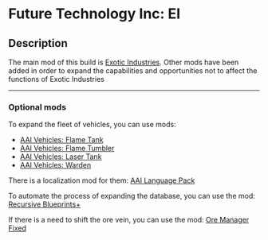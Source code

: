 # Future Technology Inc: EI

## Description

The main mod of this build is [Exotic Industries](https://mods.factorio.com/mod/exotic-industries). Other mods have been added in order to expand the capabilities and opportunities not to affect the functions of Exotic Industries

---

### Optional mods

To expand the fleet of vehicles, you can use mods:
- [AAI Vehicles: Flame Tank](https://mods.factorio.com/mod/aai-vehicles-flame-tank)
- [AAI Vehicles: Flame Tumbler](https://mods.factorio.com/mod/aai-vehicles-flame-tumbler)
- [AAI Vehicles: Laser Tank](https://mods.factorio.com/mod/aai-vehicles-laser-tank)
- [AAI Vehicles: Warden](https://mods.factorio.com/mod/aai-vehicles-warden)

There is a localization mod for them: [AAI Language Pack](https://mods.factorio.com/mod/AAI_Language_Pack)

To automate the process of expanding the database, you can use the mod: [Recursive Blueprints+](https://mods.factorio.com/mod/rec-blue-plus)

If there is a need to shift the ore vein, you can use the mod: [Ore Manager Fixed](https://mods.factorio.com/mod/ore-manager-fixed)